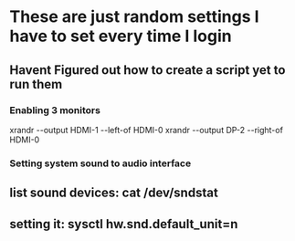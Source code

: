 # **These are just random settings I have to set every time I login**
## Havent Figured out how to create a script yet to run them

### Enabling 3 monitors
xrandr --output HDMI-1 --left-of HDMI-0
xrandr --output DP-2 --right-of HDMI-0

### Setting system sound to audio interface
## list sound devices: cat /dev/sndstat
## setting it: sysctl hw.snd.default_unit=n

